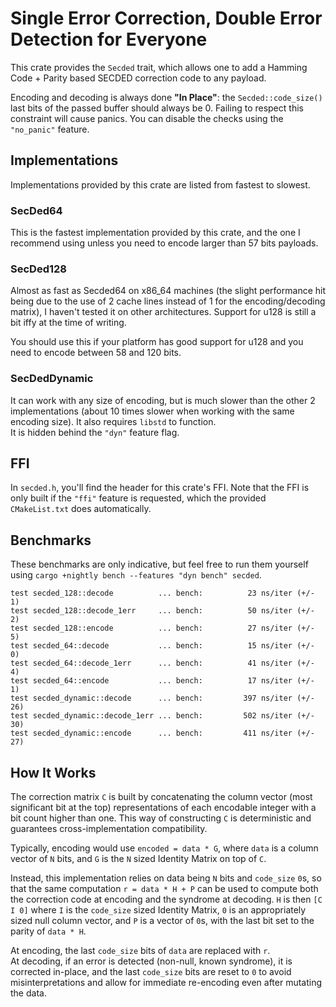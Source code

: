 # Single Error Correction, Double Error Detection for Everyone
This crate provides the `Secded` trait, which allows one to add a Hamming Code + Parity based SECDED correction code to any payload.

Encoding and decoding is always done __"In Place"__: the `Secded::code_size()` last bits of the passed buffer should always be 0. Failing to respect this constraint will cause panics. You can disable the checks using the `"no_panic"` feature.

## Implementations
Implementations provided by this crate are listed from fastest to slowest.

### SecDed64
This is the fastest implementation provided by this crate, and the one I recommend using unless you need to encode larger than 57 bits payloads.

### SecDed128
Almost as fast as Secded64 on x86_64 machines (the slight performance hit being due to the use of 2 cache lines instead of 1 for the encoding/decoding matrix), I haven't tested it on other architectures. Support for u128 is still a bit iffy at the time of writing.

You should use this if your platform has good support for u128 and you need to encode between 58 and 120 bits.

### SecDedDynamic
It can work with any size of encoding, but is much slower than the other 2 implementations (about 10 times slower when working with the same encoding size). It also requires `libstd` to function.  
It is hidden behind the `"dyn"` feature flag.

## FFI
In `secded.h`, you'll find the header for this crate's FFI. Note that the FFI is only built if the `"ffi"` feature is requested, which the provided `CMakeList.txt` does automatically.

## Benchmarks
These benchmarks are only indicative, but feel free to run them yourself using `cargo +nightly bench --features "dyn bench" secded`.  
```
test secded_128::decode          ... bench:          23 ns/iter (+/- 1)
test secded_128::decode_1err     ... bench:          50 ns/iter (+/- 2)
test secded_128::encode          ... bench:          27 ns/iter (+/- 5)
test secded_64::decode           ... bench:          15 ns/iter (+/- 0)
test secded_64::decode_1err      ... bench:          41 ns/iter (+/- 4)
test secded_64::encode           ... bench:          17 ns/iter (+/- 1)
test secded_dynamic::decode      ... bench:         397 ns/iter (+/- 26)
test secded_dynamic::decode_1err ... bench:         502 ns/iter (+/- 30)
test secded_dynamic::encode      ... bench:         411 ns/iter (+/- 27)
```

## How It Works
The correction matrix `C` is built by concatenating the column vector (most significant bit at the top) representations of each encodable integer with a bit count higher than one. This way of constructing `C` is deterministic and guarantees cross-implementation compatibility.

Typically, encoding would use `encoded = data * G`, where `data` is a column vector of `N` bits, and `G` is the `N` sized Identity Matrix on top of `C`.

Instead, this implementation relies on data being `N` bits and `code_size` `0`s, so that the same computation `r = data * H + P` can be used to compute both the correction code at encoding and the syndrome at decoding. `H` is then `[C I 0]` where `I` is the `code_size` sized Identity Matrix, `0` is an appropriately sized null column vector, and `P` is a vector of `0`s, with the last bit set to the parity of `data * H`.

At encoding, the last `code_size` bits of `data` are replaced with `r`.  
At decoding, if an error is detected (non-null, known syndrome), it is corrected in-place, and the last `code_size` bits are reset to `0` to avoid misinterpretations and allow for immediate re-encoding even after mutating the data.